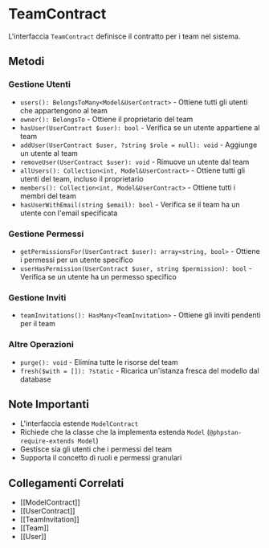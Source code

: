# TeamContract

L'interfaccia `TeamContract` definisce il contratto per i team nel sistema.

## Metodi

### Gestione Utenti

- `users(): BelongsToMany<Model&UserContract>` - Ottiene tutti gli utenti che appartengono al team
- `owner(): BelongsTo` - Ottiene il proprietario del team
- `hasUser(UserContract $user): bool` - Verifica se un utente appartiene al team
- `addUser(UserContract $user, ?string $role = null): void` - Aggiunge un utente al team
- `removeUser(UserContract $user): void` - Rimuove un utente dal team
- `allUsers(): Collection<int, Model&UserContract>` - Ottiene tutti gli utenti del team, incluso il proprietario
- `members(): Collection<int, Model&UserContract>` - Ottiene tutti i membri del team
- `hasUserWithEmail(string $email): bool` - Verifica se il team ha un utente con l'email specificata

### Gestione Permessi

- `getPermissionsFor(UserContract $user): array<string, bool>` - Ottiene i permessi per un utente specifico
- `userHasPermission(UserContract $user, string $permission): bool` - Verifica se un utente ha un permesso specifico

### Gestione Inviti

- `teamInvitations(): HasMany<TeamInvitation>` - Ottiene gli inviti pendenti per il team

### Altre Operazioni

- `purge(): void` - Elimina tutte le risorse del team
- `fresh($with = []): ?static` - Ricarica un'istanza fresca del modello dal database

## Note Importanti

- L'interfaccia estende `ModelContract`
- Richiede che la classe che la implementa estenda `Model` (`@phpstan-require-extends Model`)
- Gestisce sia gli utenti che i permessi del team
- Supporta il concetto di ruoli e permessi granulari

## Collegamenti Correlati

- [[ModelContract]]
- [[UserContract]]
- [[TeamInvitation]]
- [[Team]]
- [[User]] 

